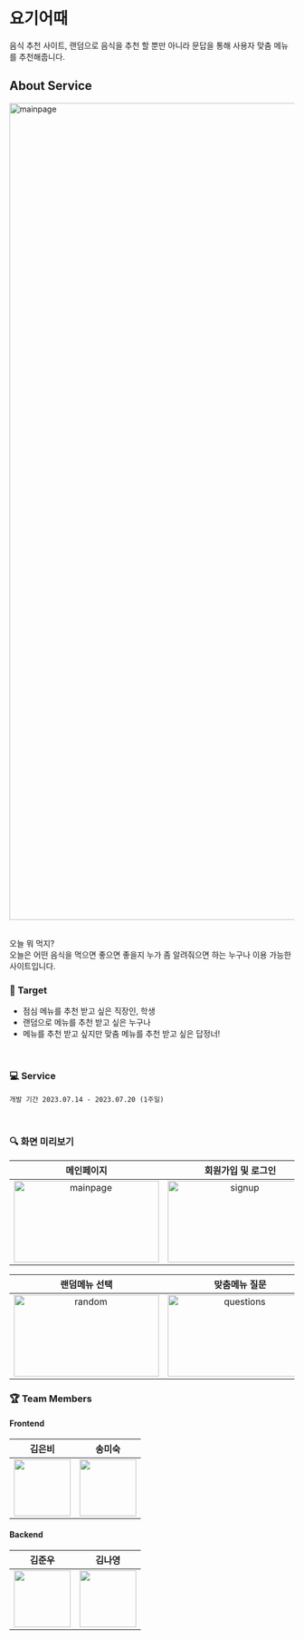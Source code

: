 # 요기어때

음식 추천 사이트, 랜덤으로 음식을 추천 할 뿐만 아니라 문답을 통해 사용자 맞춤 메뉴를 추천해줍니다.

## About Service

<img width="1440" alt="mainpage" src="https://img1.daumcdn.net/thumb/R1280x0/?scode=mtistory2&fname=https%3A%2F%2Fblog.kakaocdn.net%2Fdn%2FbDKzsk%2FbtsA9PokqEJ%2Fz1iQjlczuZUBCMeJvvmoUK%2Fimg.png">

<br>오늘 뭐 먹지?
<br>오늘은 어떤 음식을 먹으면 좋으면 좋을지 누가 좀 알려줘으면 하는 누구나 이용 가능한 사이트입니다.

### 🎯 Target

-   점심 메뉴를 추천 받고 싶은 직장인, 학생
-   랜덤으로 메뉴를 추천 받고 싶은 누구나
-   메뉴를 추천 받고 싶지만 맞춤 메뉴를 추천 받고 싶은 답정너!

<br>

### 💻 Service

    개발 기간 2023.07.14 - 2023.07.20 (1주일)

<br>

### 🔍 화면 미리보기

|                                                                                                    메인페이지                                                                                                     |                                                        회원가입 및 로그인                                                        |                                                         마이페이지 수정                                                         |
| :---------------------------------------------------------------------------------------------------------------------------------------------------------------------------------------------------------------: | :------------------------------------------------------------------------------------------------------------------------------: | :-----------------------------------------------------------------------------------------------------------------------------: |
| <img src="https://img1.daumcdn.net/thumb/R1280x0/?scode=mtistory2&fname=https%3A%2F%2Fblog.kakaocdn.net%2Fdn%2FbDKzsk%2FbtsA9PokqEJ%2Fz1iQjlczuZUBCMeJvvmoUK%2Fimg.png" alt="mainpage"  width="256" height="144"> | <img src="https://blog.kakaocdn.net/dn/cfp2Qw/btsA4RHMreM/JnAroNCEbBEzKq1oNyMcKk/img.gif" alt="signup" width="256" height="144"> | <img src="https://blog.kakaocdn.net/dn/phWjf/btsA7PbysGK/JaCGQNJGWbFAu1QTLCyLvK/img.gif" alt="mypage" width="256" height="144"> |

|                                                           랜덤메뉴 선택                                                            |                                                           맞춤메뉴 질문                                                            |                                                             댓글 공유                                                             |
| :--------------------------------------------------------------------------------------------------------------------------------: | :--------------------------------------------------------------------------------------------------------------------------------: | :-------------------------------------------------------------------------------------------------------------------------------: |
| <img src="https://blog.kakaocdn.net/dn/b0PJdB/btsA6RAFZDD/B2qd4RREyTZZtbKpRkLOw0/img.gif" alt="random"  width="256" height="144" > | <img src="https://blog.kakaocdn.net/dn/21vit/btsA7S69hIL/i4Q2Rv15XNk2HcGy5myIxk/img.gif" alt="questions" width="256" height="144"> | <img src="https://blog.kakaocdn.net/dn/AyTPJ/btsA7ZdSKFd/8KBh2TJyBQKohdHXzzxXm0/img.gif" alt="comments" width="256" height="144"> |

### 🏆 Team Members

#### Frontend

|                                     김은비                                      |                                     송미숙                                      |
| :-----------------------------------------------------------------------------: | :-----------------------------------------------------------------------------: |
| <img src ="https://avatars.githubusercontent.com/u/99107568?v=4" width="100" /> | <img src ="https://avatars.githubusercontent.com/u/63112170?v=4" width="100" /> |

#### Backend

|                                     김준우                                      |                                      김나영                                      |
| :-----------------------------------------------------------------------------: | :------------------------------------------------------------------------------: |
| <img src ="https://avatars.githubusercontent.com/u/68607939?v=4" width="100" /> | <img src ="https://avatars.githubusercontent.com/u/132897437?v=4" width="100" /> |

<br>
<br>
